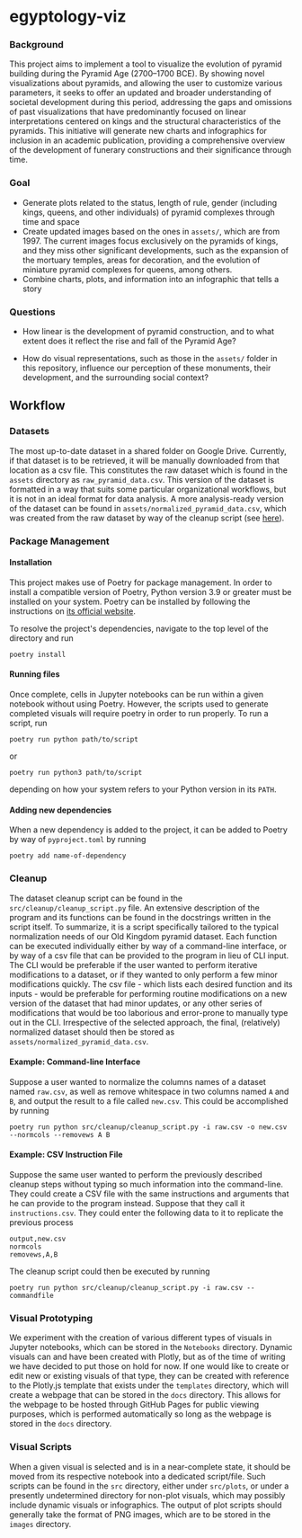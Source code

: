 # egyptology-viz
### Background
This project aims to implement a tool to visualize the evolution of pyramid building during the Pyramid Age (2700–1700 BCE). By showing novel visualizations about pyramids, and allowing the user to customize various parameters, it seeks to offer an updated and broader understanding of societal development during this period, addressing the gaps and omissions of past visualizations that have predominantly focused on linear interpretations centered on kings and the structural characteristics of the pyramids. This initiative will generate new charts and infographics for inclusion in an academic publication, providing a comprehensive overview of the development of funerary constructions and their significance through time.

### Goal
- Generate plots related to the status, length of rule, gender (including kings, queens, and other individuals) of pyramid complexes through time and space
- Create updated images based on the ones in `assets/`, which are from 1997. The current images focus exclusively on the pyramids of kings, and they miss other significant developments, such as the expansion of the mortuary temples, areas for decoration, and the evolution of miniature pyramid complexes for queens, among others.
- Combine charts, plots, and information into an infographic that tells a story

### Questions

- How linear is the development of pyramid construction, and to what extent does it reflect the rise and fall of the Pyramid Age?

- How do visual representations, such as those in the `assets/` folder in this repository, influence our perception of these monuments, their development, and the surrounding social context?

## Workflow

### Datasets
The most up-to-date dataset in a shared folder on Google Drive. Currently, if that dataset is to be retrieved, it will be manually downloaded from that location as a csv file. This constitutes the raw dataset which is found in the `assets` directory as `raw_pyramid_data.csv`. This version of the dataset is formatted in a way that suits some particular organizational workflows, but it is not in an ideal format for data analysis. A more analysis-ready version of the dataset can be found in `assets/normalized_pyramid_data.csv`, which was created from the raw dataset by way of the cleanup script (see [here](#cleanup)).

### Package Management

#### Installation
This project makes use of Poetry for package management. In order to install a compatible version of Poetry, Python version 3.9 or greater must be installed on your system. Poetry can be installed by following the instructions on [its official website](https://python-poetry.org/docs/#installation).

To resolve the project's dependencies, navigate to the top level of the directory and run

`poetry install`

#### Running files
Once complete, cells in Jupyter notebooks can be run within a given notebook without using Poetry. However, the scripts used to generate completed visuals will require poetry in order to run properly. To run a script, run

`poetry run python path/to/script`

or

`poetry run python3 path/to/script`

depending on how your system refers to your Python version in its `PATH`.

#### Adding new dependencies
When a new dependency is added to the project, it can be added to Poetry by way of `pyproject.toml` by running

`poetry add name-of-dependency`

### Cleanup
The dataset cleanup script can be found in the `src/cleanup/cleanup_script.py` file. An extensive description of the program and its functions can be found in the docstrings written in the script itself. To summarize, it is a script specifically tailored to the typical normalization needs of our Old Kingdom pyramid dataset. Each function can be executed individually either by way of a command-line interface, or by way of a csv file that can be provided to the program in lieu of CLI input. The CLI would be preferable if the user wanted to perform iterative modifications to a dataset, or if they wanted to only perform a few minor modifications quickly. The csv file - which lists each desired function and its inputs - would be preferable for performing routine modifications on a new version of the dataset that had minor updates, or any other series of modifications that would be too laborious and error-prone to manually type out in the CLI. Irrespective of the selected approach, the final, (relatively) normalized dataset should then be stored as `assets/normalized_pyramid_data.csv`.

#### Example: Command-line Interface
Suppose a user wanted to normalize the columns names of a dataset named `raw.csv`, as well as remove whitespace in two columns named `A` and `B`, and output the result to a file called `new.csv`. This could be accomplished by running

`poetry run python src/cleanup/cleanup_script.py -i raw.csv -o new.csv --normcols --removews A B`

#### Example: CSV Instruction File
Suppose the same user wanted to perform the previously described cleanup steps without typing so much information into the command-line. They could create a CSV file with the same instructions and arguments that he can provide to the program instead. Suppose that they call it `instructions.csv`. They could enter the following data to it to replicate the previous process

```
output,new.csv
normcols
removews,A,B
```

The cleanup script could then be executed by running

`poetry run python src/cleanup/cleanup_script.py -i raw.csv --commandfile`

### Visual Prototyping
We experiment with the creation of various different types of visuals in Jupyter notebooks, which can be stored in the ``Notebooks`` directory. Dynamic visuals can and have been created with Plotly, but as of the time of writing we have decided to put those on hold for now. If one would like to create or edit new or existing visuals of that type, they can be created with reference to the Plotly.js template that exists under the `templates` directory, which will create a webpage that can be stored in the `docs` directory. This allows for the webpage to be hosted through GitHub Pages for public viewing purposes, which is performed automatically so long as the webpage is stored in the `docs` directory.

### Visual Scripts
When a given visual is selected and is in a near-complete state, it should be moved from its respective notebook into a dedicated script/file. Such scripts can be found in the `src` directory, either under ``src/plots``, or under a presently undetermined directory for non-plot visuals, which may possibly include dynamic visuals or infographics. The output of plot scripts should generally take the format of PNG images, which are to be stored in the `images` directory.